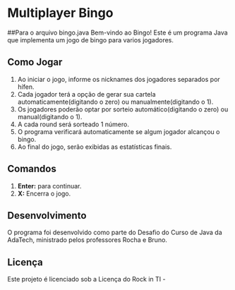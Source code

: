 # Multiplayer Bingo
##Para o arquivo bingo.java
Bem-vindo ao Bingo! Este é um programa Java que implementa um jogo de bingo para varios jogadores. 

## Como Jogar
1. Ao iniciar o jogo, informe os nicknames dos jogadores separados por hífen.
2. Cada jogador terá a opção de gerar sua cartela automaticamente(digitando o zero) ou manualmente(digitando o 1).
3. Os jogadores poderão optar por sorteio automático(digitando o zero) ou manual(digitando o 1).
4. A cada round será sorteado 1 número.
4. O programa verificará automaticamente se algum jogador alcançou o bingo.
5. Ao final do jogo, serão exibidas as estatísticas finais.

## Comandos
1. **Enter:** para continuar.
2. **X:** Encerra o jogo.

## Desenvolvimento
O programa foi desenvolvido como parte do Desafio do Curso de Java da AdaTech, ministrado pelos professores Rocha e Bruno.

## Licença
Este projeto é licenciado sob a Licença do Rock in TI -
